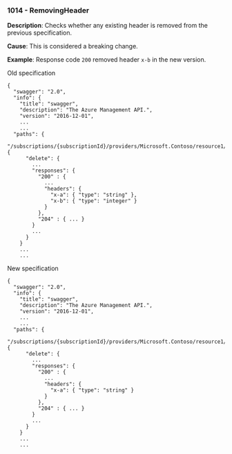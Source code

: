 ### 1014 - RemovingHeader

**Description**: Checks whether any existing header is removed from the previous specification.

**Cause**: This is considered a breaking change.

**Example**: Response code `200` removed header `x-b` in the new version.

Old specification
```json5
{
  "swagger": "2.0",
  "info": {
    "title": "swagger",
    "description": "The Azure Management API.",
    "version": "2016-12-01",
    ...
    ...
  "paths": {
    "/subscriptions/{subscriptionId}/providers/Microsoft.Contoso/resource1/{a}": {
      "delete": {
        ...
        "responses": {
          "200" : { 
            ... 
            "headers": {
              "x-a": { "type": "string" },
              "x-b": { "type": "integer" }
            }
          },
          "204" : { ... }
        }
        ...
      }
    }
    ...
    ...  
```

New specification
```json5
{
  "swagger": "2.0",
  "info": {
    "title": "swagger",
    "description": "The Azure Management API.",
    "version": "2016-12-01",
    ...
    ...
  "paths": {
    "/subscriptions/{subscriptionId}/providers/Microsoft.Contoso/resource1/{a}": {
      "delete": {
        ...
        "responses": {
          "200" : { 
            ... 
            "headers": {
              "x-a": { "type": "string" }
            }
          },
          "204" : { ... }
        }
        ...
      }
    }
    ...
    ...  
```
